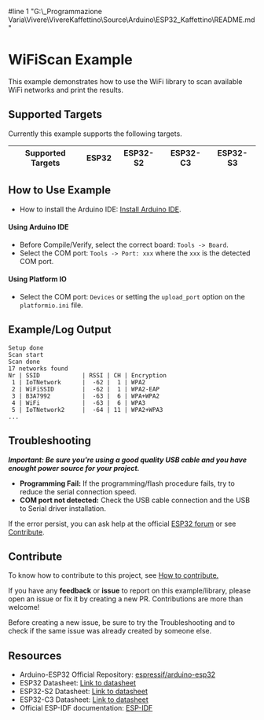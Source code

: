 #line 1 "G:\\_Programmazione Varia\\Vivere\\VivereKaffettino\\Source\\Arduino\\ESP32_Kaffettino\\README.md"
# WiFiScan Example

This example demonstrates how to use the WiFi library to scan available WiFi networks and print the results.

## Supported Targets

Currently this example supports the following targets.

| Supported Targets | ESP32 | ESP32-S2 | ESP32-C3 | ESP32-S3 |
| ----------------- | ----- | -------- | -------- | -------- |

## How to Use Example

* How to install the Arduino IDE: [Install Arduino IDE](https://github.com/espressif/arduino-esp32/tree/master/docs/arduino-ide).

#### Using Arduino IDE

* Before Compile/Verify, select the correct board: `Tools -> Board`.
* Select the COM port: `Tools -> Port: xxx` where the `xxx` is the detected COM port.

#### Using Platform IO

* Select the COM port: `Devices` or setting the `upload_port` option on the `platformio.ini` file.

## Example/Log Output

```
Setup done
Scan start
Scan done
17 networks found
Nr | SSID            | RSSI | CH | Encryption
 1 | IoTNetwork      |  -62 |  1 | WPA2
 2 | WiFiSSID        |  -62 |  1 | WPA2-EAP
 3 | B3A7992         |  -63 |  6 | WPA+WPA2
 4 | WiFi            |  -63 |  6 | WPA3
 5 | IoTNetwork2     |  -64 | 11 | WPA2+WPA3
...
```

## Troubleshooting

***Important: Be sure you're using a good quality USB cable and you have enought power source for your project.***

* **Programming Fail:** If the programming/flash procedure fails, try to reduce the serial connection speed.
* **COM port not detected:** Check the USB cable connection and the USB to Serial driver installation.

If the error persist, you can ask help at the official [ESP32 forum](https://esp32.com) or see [Contribute](#contribute).

## Contribute

To know how to contribute to this project, see [How to contribute.](https://github.com/espressif/arduino-esp32/blob/master/CONTRIBUTING.rst)

If you have any **feedback** or **issue** to report on this example/library, please open an issue or fix it by creating a new PR. Contributions are more than welcome!

Before creating a new issue, be sure to try the Troubleshooting and to check if the same issue was already created by someone else.

## Resources

* Arduino-ESP32 Official Repository: [espressif/arduino-esp32](https://github.com/espressif/arduino-esp32)
* ESP32 Datasheet: [Link to datasheet](https://www.espressif.com/sites/default/files/documentation/esp32_datasheet_en.pdf)
* ESP32-S2 Datasheet: [Link to datasheet](https://www.espressif.com/sites/default/files/documentation/esp32-s2_datasheet_en.pdf)
* ESP32-C3 Datasheet: [Link to datasheet](https://www.espressif.com/sites/default/files/documentation/esp32-c3_datasheet_en.pdf)
* Official ESP-IDF documentation: [ESP-IDF](https://idf.espressif.com)
